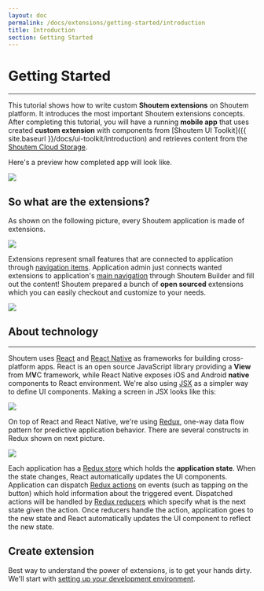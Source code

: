```yaml
---
layout: doc
permalink: /docs/extensions/getting-started/introduction
title: Introduction
section: Getting Started
---
```


# Getting Started
<hr />

This tutorial shows how to write custom **Shoutem extensions** on Shoutem platform. It introduces the most important Shoutem extensions concepts. After completing this tutorial, you will have a running **mobile app** that uses created **custom extension** with components from [Shoutem UI Toolkit]({{ site.baseurl }}/docs/ui-toolkit/introduction) and retrieves content from the [Shoutem Cloud Storage](/docs/coming-soon).

Here's a preview how completed app will look like.

<p class="image">
<img src='{{ site.baseurl }}/img/getting-started/extension-preview.jpg'/>
</p>

## So what are the extensions?
As shown on the following picture, every Shoutem application is made of extensions.

<p class="image">
<img src='{{ site.baseurl }}/img/getting-started/apps-are-made-of-extensions.png'/>
</p>

Extensions represent small features that are connected to application through [navigation items](/docs/coming-soon). Application admin just connects wanted extensions to application's [main navigation](/docs/coming-soon) through Shoutem Builder and fill out the content! Shoutem prepared a bunch of **open sourced** extensions which you can easily checkout and customize to your needs.

<p class="image">
<img src='{{ site.baseurl }}/img/getting-started/shoutem-extensions.png'/>
</p>

## About technology

<hr />

Shoutem uses [React](https://facebook.github.io/react/) and [React Native](https://facebook.github.io/react-native/) as frameworks for building cross-platform apps. React is an open source JavaScript library providing a **View** from M**V**C framework, while React Native exposes iOS and Android **native** components to React environment. We're also using [JSX](https://facebook.github.io/react/docs/jsx-in-depth.html) as a simpler way to define UI components. Making a screen in JSX looks like this:

<p class="image">
<img src='{{ site.baseurl }}/img/getting-started/jsx-component-example.png'/>
</p>

On top of React and React Native, we're using [Redux](http://redux.js.org/), one-way data flow pattern for predictive application behavior. There are several constructs in Redux shown on next picture.

<p class="image">
<img src='{{ site.baseurl }}/img/getting-started/redux.png'/>
</p>

Each application has a [Redux store](http://redux.js.org/docs/basics/Store.html) which holds the **application state**. When the state changes, React automatically updates the UI components. Application can dispatch [Redux actions](http://redux.js.org/docs/basics/Actions.html) on events (such as tapping on the button) which hold information about the triggered event. Dispatched actions will be handled by [Redux reducers](http://redux.js.org/docs/basics/Reducers.html) which specify what is the next state given the action. Once reducers handle the action, application goes to the new state and React automatically updates the UI component to reflect the new state.

## Create extension
Best way to understand the power of extensions, is to get your hands dirty. We'll start with [setting up your development environment](http://shoutem.github.io/docs/extensions/getting-started/development-environment).
